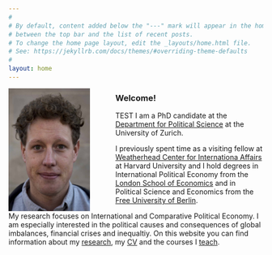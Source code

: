 ```yaml
---
#
# By default, content added below the "---" mark will appear in the home page
# between the top bar and the list of recent posts.
# To change the home page layout, edit the _layouts/home.html file.
# See: https://jekyllrb.com/docs/themes/#overriding-theme-defaults
#
layout: home
---
```

<img src="assets/nils.jpg" alt="Kitten"
	title="" width="32%" height="32%"  
	style="float: left; padding-right: 50px;"/>


### Welcome!
TEST
I am a PhD candidate at the [Department for Political Science](www.ipz.uzh.ch) at the University of Zurich. 

I previously spent time as a visiting fellow at [Weatherhead Center for Internationa Affairs](https://wcfia.harvard.edu) at Harvard University and I hold degrees in International Political Economy from the [London School of Economics](http://www.lse.ac.uk) and in Political Science and Economics from the [Free University of Berlin](https://www.polsoz.fu-berlin.de/en/polwiss/index.html).

My research focuses on International and Comparative Political Economy. I am especially interested in the political causes and consequences of global imbalances, financial crises and inequaltiy. On this website you can find information about my [research](/research),  my [CV](/cv) and the courses I  [teach](/teaching).
